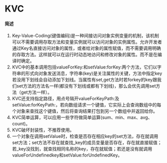 # KVC


#### 简述
1. Key-Value-Coding(键值编码)是一种间接访问对象实例变量的机制，该机制可以不需要调用存取方法和变量实例就可以访问对象的实例属性。允许开发者通过Key名直接访问对象的属性，或者给对象的属性赋值，而不需要调用明确的存取方法。这样就可以在运行时动态地访问和修改对象的属性。而不是在编译时确定。
2. KVC中的基本调用包括valueForKey:和setValue:forKey:两个方法，它们以字符串的形式向对象发送消息，字符串(key)是关注属性的关键，方法中指定key若没用下划线会自动添加下划线。当属性有set,get方法时若forkey的key跟我们set方法的方法名一样(都没有下划线或都有下划线)，那么会优先调用set方法（get方法一样）。
3. KVC还支持指定路径，用点号隔开valueForKeyPath:及setValue:forKeyPath:，若向数组请求一个键值，它实际上会查询数组中的每个对象来查找这个键值，然后将查询结果打包到另一个数组中并返回给你。
4. KVC简单运算，可以应用一些字符做简单运算(sum、min、max、avg、count)。
5. KVC破坏封装性，不推荐使用。
6. 一个对象在调用setValue时，检查是否存在相应key的set方法，存在就调用set方法；set方法不存在就查找_key的成员变量是否存在，存在就直接赋值；若_key没找到，就查找相同名称的key，存在就赋值；若还是没有就调用valueForUndefinedkey和setValue:forUndefinedKey。



